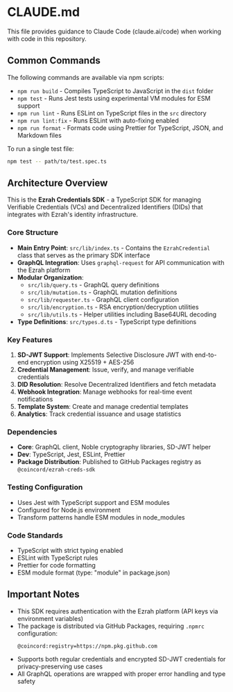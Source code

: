# CLAUDE.md

This file provides guidance to Claude Code (claude.ai/code) when working with code in this repository.

## Common Commands

The following commands are available via npm scripts:

- `npm run build` - Compiles TypeScript to JavaScript in the `dist` folder
- `npm test` - Runs Jest tests using experimental VM modules for ESM support
- `npm run lint` - Runs ESLint on TypeScript files in the `src` directory
- `npm run lint:fix` - Runs ESLint with auto-fixing enabled
- `npm run format` - Formats code using Prettier for TypeScript, JSON, and Markdown files

To run a single test file:
```bash
npm test -- path/to/test.spec.ts
```

## Architecture Overview

This is the **Ezrah Credentials SDK** - a TypeScript SDK for managing Verifiable Credentials (VCs) and Decentralized Identifiers (DIDs) that integrates with Ezrah's identity infrastructure.

### Core Structure

- **Main Entry Point**: `src/lib/index.ts` - Contains the `EzrahCredential` class that serves as the primary SDK interface
- **GraphQL Integration**: Uses `graphql-request` for API communication with the Ezrah platform
- **Modular Organization**: 
  - `src/lib/query.ts` - GraphQL query definitions
  - `src/lib/mutation.ts` - GraphQL mutation definitions  
  - `src/lib/requester.ts` - GraphQL client configuration
  - `src/lib/encryption.ts` - RSA encryption/decryption utilities
  - `src/lib/utils.ts` - Helper utilities including Base64URL decoding
- **Type Definitions**: `src/types.d.ts` - TypeScript type definitions

### Key Features

1. **SD-JWT Support**: Implements Selective Disclosure JWT with end-to-end encryption using X25519 + AES-256
2. **Credential Management**: Issue, verify, and manage verifiable credentials
3. **DID Resolution**: Resolve Decentralized Identifiers and fetch metadata
4. **Webhook Integration**: Manage webhooks for real-time event notifications
5. **Template System**: Create and manage credential templates
6. **Analytics**: Track credential issuance and usage statistics

### Dependencies

- **Core**: GraphQL client, Noble cryptography libraries, SD-JWT helper
- **Dev**: TypeScript, Jest, ESLint, Prettier
- **Package Distribution**: Published to GitHub Packages registry as `@coincord/ezrah-creds-sdk`

### Testing Configuration

- Uses Jest with TypeScript support and ESM modules
- Configured for Node.js environment
- Transform patterns handle ESM modules in node_modules

### Code Standards

- TypeScript with strict typing enabled
- ESLint with TypeScript rules
- Prettier for code formatting
- ESM module format (type: "module" in package.json)

## Important Notes

- This SDK requires authentication with the Ezrah platform (API keys via environment variables)
- The package is distributed via GitHub Packages, requiring `.npmrc` configuration:
  ```
  @coincord:registry=https://npm.pkg.github.com
  ```
- Supports both regular credentials and encrypted SD-JWT credentials for privacy-preserving use cases
- All GraphQL operations are wrapped with proper error handling and type safety